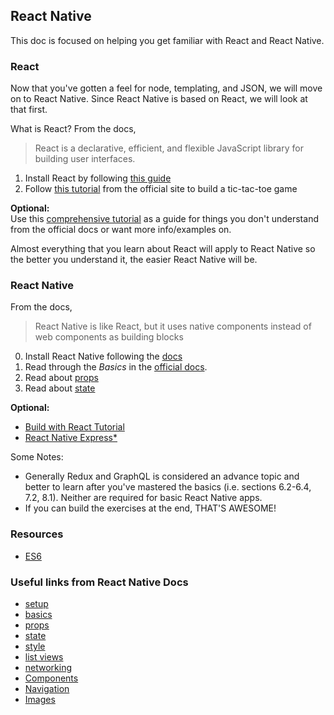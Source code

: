## React Native
This doc is focused on helping you get familiar with React and React Native.

### React
Now that you've gotten a feel for node, templating, and JSON, we will move on to React Native. Since React Native is based on React, we will look at that first. 

What is React? From the docs, 
> React is a declarative, efficient, and flexible JavaScript library for building user interfaces.

1. Install React by following [this guide](https://reactjs.org/docs/add-react-to-a-new-app.html)
2. Follow [this tutorial](https://reactjs.org/tutorial/tutorial.html) from the official site to build a tic-tac-toe game

**Optional:**  
Use this [comprehensive tutorial](https://tylermcginnis.com/reactjs-tutorial-a-comprehensive-guide-to-building-apps-with-react/) as a guide for things you don't understand from the official docs or want more info/examples on.

Almost everything that you learn about React will apply to React Native so the better you understand it, the easier React Native will be.

### React Native
From the docs,
> React Native is like React, but it uses native components instead of web components as building blocks

0. Install React Native following the [docs](https://facebook.github.io/react-native/docs/getting-started.html )
1. Read through the *Basics* in the [official docs](https://facebook.github.io/react-native/docs/getting-started.html).
2. Read about [props](https://facebook.github.io/react-native/docs/props.html)
3. Read about [state](https://facebook.github.io/react-native/docs/state.html)

**Optional:**  
- [Build with React Tutorial](http://buildwithreact.com/tutorial)
- [React Native Express*](http://www.reactnativeexpress.com/)  

Some Notes: 
- Generally Redux and GraphQL is considered an advance topic and better to learn after you've mastered the basics (i.e. sections 6.2-6.4, 7.2, 8.1). Neither are required for basic React Native apps.  
- If you can build the exercises at the end, THAT'S AWESOME! 

### Resources
- [ES6](https://babeljs.io/learn-es2015/)

### Useful links from React Native Docs
- [setup](https://facebook.github.io/react-native/docs/getting-started.html )
- [basics](https://facebook.github.io/react-native/docs/tutorial.html)
- [props](https://facebook.github.io/react-native/docs/props.html)
- [state](https://facebook.github.io/react-native/docs/state.html)
- [style](https://facebook.github.io/react-native/docs/style.html)
- [list views]( https://facebook.github.io/react-native/docs/using-a-listview.html)
- [networking](https://facebook.github.io/react-native/docs/network.html)
- [Components](https://facebook.github.io/react-native/docs/components-and-apis.html)
- [Navigation](https://facebook.github.io/react-native/docs/navigation.html)
- [Images](https://facebook.github.io/react-native/docs/images.html)
